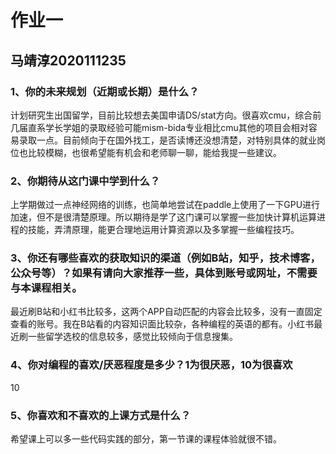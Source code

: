 # 作业一
## 马靖淳2020111235
### 1、你的未来规划（近期或长期）是什么？
计划研究生出国留学，目前比较想去美国申请DS/stat方向。很喜欢cmu，综合前几届直系学长学姐的录取经验可能mism-bida专业相比cmu其他的项目会相对容易录取一点。目前倾向于在国外找工，是否读博还没想清楚，对特别具体的就业岗位也比较模糊，也很希望能有机会和老师聊一聊，能给我提一些建议。
### 2、你期待从这门课中学到什么？
上学期做过一点神经网络的训练，也简单地尝试在paddle上使用了一下GPU进行加速，但不是很清楚原理。所以期待是学了这门课可以掌握一些加快计算机运算进程的技能，弄清原理，能更合理地运用计算资源以及多掌握一些编程技巧。
### 3、你还有哪些喜欢的获取知识的渠道（例如B站，知乎，技术博客，公众号等）？如果有请向大家推荐一些，具体到账号或网址，不需要与本课程相关。
最近刷B站和小红书比较多，这两个APP自动匹配的内容会比较多，没有一直固定查看的账号。我在B站看的内容知识面比较杂，各种编程的英语的都有。小红书最近刷一些留学选校的信息较多，感觉比较倾向于信息搜集。
### 4、你对编程的喜欢/厌恶程度是多少？1为很厌恶，10为很喜欢
10
### 5、你喜欢和不喜欢的上课方式是什么？
希望课上可以多一些代码实践的部分，第一节课的课程体验就很不错。
